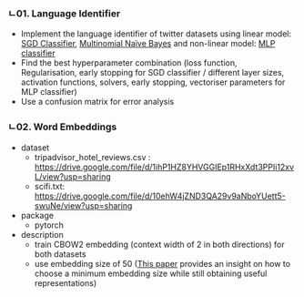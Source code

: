 ### ㄴ01. Language Identifier 
* Implement the language identifier of twitter datasets using linear model: [SGD Classifier](https://scikit-learn.org/stable/modules/generated/sklearn.linear_model.SGDClassifier.html), [Multinomial Naïve Bayes](https://scikit-learn.org/stable/modules/generated/sklearn.naive_bayes.MultinomialNB.html#sklearn.naive_bayes.MultinomialNB) and non-linear model: [MLP classifier](https://scikit-learn.org/stable/modules/generated/sklearn.neural_network.MLPClassifier.html#sklearn.neural_network.MLPClassifier)
* Find the best hyperparameter combination (loss function, Regularisation, early stopping for SGD classifier / different layer sizes, activation functions, solvers, early stopping, vectoriser parameters for MLP classifier)
* Use a confusion matrix for error analysis

### ㄴ02. Word Embeddings
* dataset 
  * tripadvisor_hotel_reviews.csv : https://drive.google.com/file/d/1ihP1HZ8YHVGGIEp1RHxXdt3PPIi12xvL/view?usp=sharing
  * scifi.txt: https://drive.google.com/file/d/10ehW4jZND3QA29v9aNboYUett5-swuNe/view?usp=sharing
* package 
  * pytorch
* description 
  * train CBOW2 embedding (context width of 2 in both directions) for both datasets
  * use embedding size of 50 ([This paper](https://aclanthology.org/I17-2006/) provides an insight on how to choose a minimum embedding size while still obtaining
useful representations)


